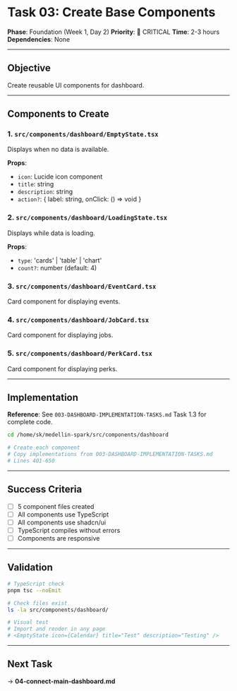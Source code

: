 # Task 03: Create Base Components

**Phase**: Foundation (Week 1, Day 2)
**Priority**: 🔴 CRITICAL
**Time**: 2-3 hours
**Dependencies**: None

---

## Objective

Create reusable UI components for dashboard.

---

## Components to Create

### 1. `src/components/dashboard/EmptyState.tsx`

Displays when no data is available.

**Props**:
- `icon`: Lucide icon component
- `title`: string
- `description`: string
- `action?`: { label: string, onClick: () => void }

### 2. `src/components/dashboard/LoadingState.tsx`

Displays while data is loading.

**Props**:
- `type`: 'cards' | 'table' | 'chart'
- `count?`: number (default: 4)

### 3. `src/components/dashboard/EventCard.tsx`

Card component for displaying events.

### 4. `src/components/dashboard/JobCard.tsx`

Card component for displaying jobs.

### 5. `src/components/dashboard/PerkCard.tsx`

Card component for displaying perks.

---

## Implementation

**Reference**: See `003-DASHBOARD-IMPLEMENTATION-TASKS.md` Task 1.3 for complete code.

```bash
cd /home/sk/medellin-spark/src/components/dashboard

# Create each component
# Copy implementations from 003-DASHBOARD-IMPLEMENTATION-TASKS.md
# Lines 401-650
```

---

## Success Criteria

- [ ] 5 component files created
- [ ] All components use TypeScript
- [ ] All components use shadcn/ui
- [ ] TypeScript compiles without errors
- [ ] Components are responsive

---

## Validation

```bash
# TypeScript check
pnpm tsc --noEmit

# Check files exist
ls -la src/components/dashboard/

# Visual test
# Import and render in any page
# <EmptyState icon={Calendar} title="Test" description="Testing" />
```

---

## Next Task

→ **04-connect-main-dashboard.md**

